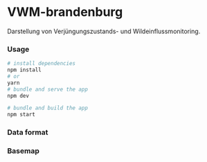 # VWM-brandenburg
Darstellung von Verjüngungszustands- und Wildeinflussmonitoring.

### Usage

```bash
# install dependencies
npm install
# or
yarn
# bundle and serve the app
npm dev

# bundle and build the app
npm start
```

### Data format

### Basemap
